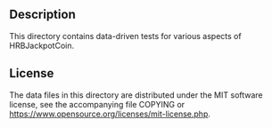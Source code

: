 Description
------------

This directory contains data-driven tests for various aspects of HRBJackpotCoin.

License
--------

The data files in this directory are distributed under the MIT software
license, see the accompanying file COPYING or
https://www.opensource.org/licenses/mit-license.php.

